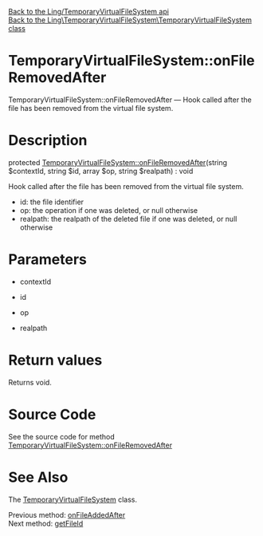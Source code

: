 [Back to the Ling/TemporaryVirtualFileSystem api](https://github.com/lingtalfi/TemporaryVirtualFileSystem/blob/master/doc/api/Ling/TemporaryVirtualFileSystem.md)<br>
[Back to the Ling\TemporaryVirtualFileSystem\TemporaryVirtualFileSystem class](https://github.com/lingtalfi/TemporaryVirtualFileSystem/blob/master/doc/api/Ling/TemporaryVirtualFileSystem/TemporaryVirtualFileSystem.md)


TemporaryVirtualFileSystem::onFileRemovedAfter
================



TemporaryVirtualFileSystem::onFileRemovedAfter — Hook called after the file has been removed from the virtual file system.




Description
================


protected [TemporaryVirtualFileSystem::onFileRemovedAfter](https://github.com/lingtalfi/TemporaryVirtualFileSystem/blob/master/doc/api/Ling/TemporaryVirtualFileSystem/TemporaryVirtualFileSystem/onFileRemovedAfter.md)(string $contextId, string $id, array $op, string $realpath) : void




Hook called after the file has been removed from the virtual file system.

- id: the file identifier
- op: the operation if one was deleted, or null otherwise
- realpath: the realpath of the deleted file if one was deleted, or null otherwise




Parameters
================


- contextId

    

- id

    

- op

    

- realpath

    


Return values
================

Returns void.








Source Code
===========
See the source code for method [TemporaryVirtualFileSystem::onFileRemovedAfter](https://github.com/lingtalfi/TemporaryVirtualFileSystem/blob/master/TemporaryVirtualFileSystem.php#L576-L579)


See Also
================

The [TemporaryVirtualFileSystem](https://github.com/lingtalfi/TemporaryVirtualFileSystem/blob/master/doc/api/Ling/TemporaryVirtualFileSystem/TemporaryVirtualFileSystem.md) class.

Previous method: [onFileAddedAfter](https://github.com/lingtalfi/TemporaryVirtualFileSystem/blob/master/doc/api/Ling/TemporaryVirtualFileSystem/TemporaryVirtualFileSystem/onFileAddedAfter.md)<br>Next method: [getFileId](https://github.com/lingtalfi/TemporaryVirtualFileSystem/blob/master/doc/api/Ling/TemporaryVirtualFileSystem/TemporaryVirtualFileSystem/getFileId.md)<br>


